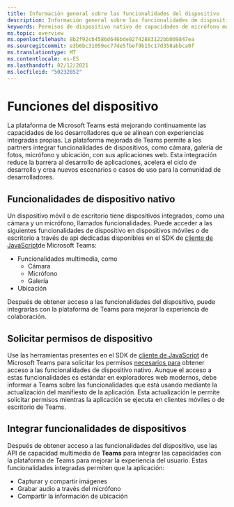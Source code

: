 ```yaml
---
title: Información general sobre las funcionalidades del dispositivo
description: Información general sobre las funcionalidades de dispositivo nativo.
keywords: Permisos de dispositivo nativo de capacidades de micrófono multimedia de imagen de cámara
ms.topic: overview
ms.openlocfilehash: 8b2f92cb4586d646bde02742883122bb009847ea
ms.sourcegitcommit: e3b6bc31059ec77de5fbef9b15c17d358abbca0f
ms.translationtype: MT
ms.contentlocale: es-ES
ms.lasthandoff: 02/12/2021
ms.locfileid: "50232852"
---
```

# <a name="device-capabilities"></a>Funciones del dispositivo 

La plataforma de Microsoft Teams está mejorando continuamente las capacidades de los desarrolladores que se alinean con experiencias integradas propias. La plataforma mejorada de Teams permite a los partners integrar funcionalidades de dispositivos, como cámara, galería de fotos, micrófono y ubicación, con sus aplicaciones web. Esta integración reduce la barrera al desarrollo de aplicaciones, acelera el ciclo de desarrollo y crea nuevos escenarios o casos de uso para la comunidad de desarrolladores.

## <a name="native-device-capabilities"></a>Funcionalidades de dispositivo nativo

Un dispositivo móvil o de escritorio tiene dispositivos integrados, como una cámara y un micrófono, llamados funcionalidades. Puede acceder a las siguientes funcionalidades de dispositivo en dispositivos móviles o de escritorio a través de api dedicadas disponibles en el SDK de [cliente de JavaScript](/javascript/api/overview/msteams-client?view=msteams-client-js-latest&preserve-view=true)de Microsoft Teams:
* Funcionalidades multimedia, como
    * Cámara
    * Micrófono
    * Galería
* Ubicación

Después de obtener acceso a las funcionalidades del dispositivo, puede integrarlas con la plataforma de Teams para mejorar la experiencia de colaboración. 

## <a name="request-device-permissions"></a>Solicitar permisos de dispositivo

Use las herramientas presentes en el SDK de [cliente de JavaScript](/javascript/api/overview/msteams-client?view=msteams-client-js-latest&preserve-view=true) de Microsoft Teams para solicitar los permisos  [necesarios para](native-device-permissions.md) obtener acceso a las funcionalidades de dispositivo nativo. Aunque el acceso a estas funcionalidades es estándar en exploradores web modernos, debe informar a Teams sobre las funcionalidades que está usando mediante la actualización del manifiesto de la aplicación. Esta actualización le permite solicitar permisos mientras la aplicación se ejecuta en clientes móviles o de escritorio de Teams.
 
 ## <a name="integrate-device-capabilities"></a>Integrar funcionalidades de dispositivos

Después de obtener acceso a las funcionalidades [](mobile-camera-image-permissions.md) del dispositivo, use las API de capacidad multimedia de **Teams** para integrar las capacidades con la plataforma de Teams para mejorar la experiencia del usuario. Estas funcionalidades integradas permiten que la aplicación:

* Capturar y compartir imágenes
* Grabar audio a través del micrófono
* Compartir la información de ubicación


